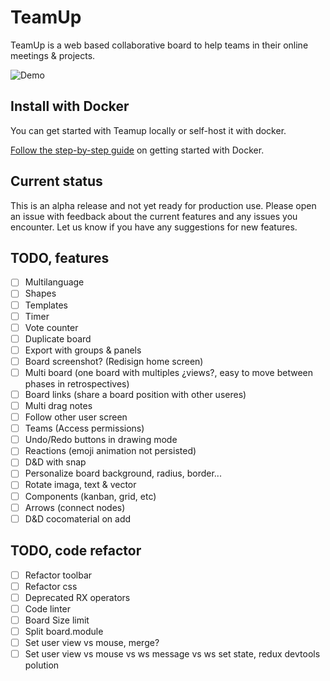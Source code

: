 # TeamUp

TeamUp is a web based collaborative board to help teams in their online meetings & projects.

![Demo](https://github.com/juanfran/team-up/blob/main/resources/demo-teamup-new.gif)

## Install with Docker

You can get started with Teamup locally or self-host it with docker.

[Follow the step-by-step guide](./INSTALL.md) on getting started with Docker.

## Current status

This is an alpha release and not yet ready for production use. Please open an issue with feedback about the current features and any issues you encounter. Let us know if you have any suggestions for new features.

## TODO, features

- [ ] Multilanguage
- [ ] Shapes
- [ ] Templates
- [ ] Timer
- [ ] Vote counter
- [ ] Duplicate board
- [ ] Export with groups & panels
- [ ] Board screenshot? (Redisign home screen)
- [ ] Multi board (one board with multiples ¿views?, easy to move between phases in retrospectives)
- [ ] Board links (share a board position with other useres)
- [ ] Multi drag notes
- [ ] Follow other user screen
- [ ] Teams (Access permissions)
- [ ] Undo/Redo buttons in drawing mode
- [ ] Reactions (emoji animation not persisted)
- [ ] D&D with snap
- [ ] Personalize board background, radius, border...
- [ ] Rotate imaga, text & vector
- [ ] Components (kanban, grid, etc)
- [ ] Arrows (connect nodes)
- [ ] D&D cocomaterial on add

## TODO, code refactor

- [ ] Refactor toolbar
- [ ] Refactor css
- [ ] Deprecated RX operators
- [ ] Code linter
- [ ] Board Size limit
- [ ] Split board.module
- [ ] Set user view vs mouse, merge?
- [ ] Set user view vs mouse vs ws message vs ws set state, redux devtools polution
